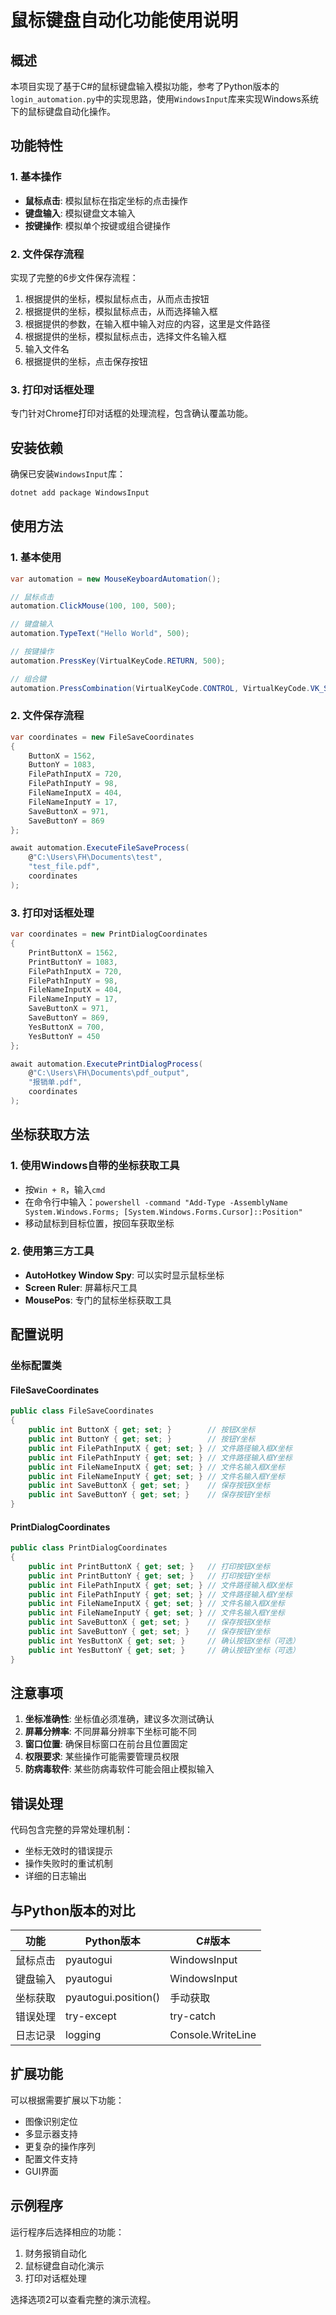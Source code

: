 # 鼠标键盘自动化功能使用说明

## 概述

本项目实现了基于C#的鼠标键盘输入模拟功能，参考了Python版本的`login_automation.py`中的实现思路，使用`WindowsInput`库来实现Windows系统下的鼠标键盘自动化操作。

## 功能特性

### 1. 基本操作
- **鼠标点击**: 模拟鼠标在指定坐标的点击操作
- **键盘输入**: 模拟键盘文本输入
- **按键操作**: 模拟单个按键或组合键操作

### 2. 文件保存流程
实现了完整的6步文件保存流程：
1. 根据提供的坐标，模拟鼠标点击，从而点击按钮
2. 根据提供的坐标，模拟鼠标点击，从而选择输入框
3. 根据提供的参数，在输入框中输入对应的内容，这里是文件路径
4. 根据提供的坐标，模拟鼠标点击，选择文件名输入框
5. 输入文件名
6. 根据提供的坐标，点击保存按钮

### 3. 打印对话框处理
专门针对Chrome打印对话框的处理流程，包含确认覆盖功能。

## 安装依赖

确保已安装`WindowsInput`库：

```bash
dotnet add package WindowsInput
```

## 使用方法

### 1. 基本使用

```csharp
var automation = new MouseKeyboardAutomation();

// 鼠标点击
automation.ClickMouse(100, 100, 500);

// 键盘输入
automation.TypeText("Hello World", 500);

// 按键操作
automation.PressKey(VirtualKeyCode.RETURN, 500);

// 组合键
automation.PressCombination(VirtualKeyCode.CONTROL, VirtualKeyCode.VK_S);
```

### 2. 文件保存流程

```csharp
var coordinates = new FileSaveCoordinates
{
    ButtonX = 1562,
    ButtonY = 1083,
    FilePathInputX = 720,
    FilePathInputY = 98,
    FileNameInputX = 404,
    FileNameInputY = 17,
    SaveButtonX = 971,
    SaveButtonY = 869
};

await automation.ExecuteFileSaveProcess(
    @"C:\Users\FH\Documents\test", 
    "test_file.pdf", 
    coordinates
);
```

### 3. 打印对话框处理

```csharp
var coordinates = new PrintDialogCoordinates
{
    PrintButtonX = 1562,
    PrintButtonY = 1083,
    FilePathInputX = 720,
    FilePathInputY = 98,
    FileNameInputX = 404,
    FileNameInputY = 17,
    SaveButtonX = 971,
    SaveButtonY = 869,
    YesButtonX = 700,
    YesButtonY = 450
};

await automation.ExecutePrintDialogProcess(
    @"C:\Users\FH\Documents\pdf_output", 
    "报销单.pdf", 
    coordinates
);
```

## 坐标获取方法

### 1. 使用Windows自带的坐标获取工具
- 按`Win + R`，输入`cmd`
- 在命令行中输入：`powershell -command "Add-Type -AssemblyName System.Windows.Forms; [System.Windows.Forms.Cursor]::Position"`
- 移动鼠标到目标位置，按回车获取坐标

### 2. 使用第三方工具
- **AutoHotkey Window Spy**: 可以实时显示鼠标坐标
- **Screen Ruler**: 屏幕标尺工具
- **MousePos**: 专门的鼠标坐标获取工具

## 配置说明

### 坐标配置类

#### FileSaveCoordinates
```csharp
public class FileSaveCoordinates
{
    public int ButtonX { get; set; }        // 按钮X坐标
    public int ButtonY { get; set; }        // 按钮Y坐标
    public int FilePathInputX { get; set; } // 文件路径输入框X坐标
    public int FilePathInputY { get; set; } // 文件路径输入框Y坐标
    public int FileNameInputX { get; set; } // 文件名输入框X坐标
    public int FileNameInputY { get; set; } // 文件名输入框Y坐标
    public int SaveButtonX { get; set; }    // 保存按钮X坐标
    public int SaveButtonY { get; set; }    // 保存按钮Y坐标
}
```

#### PrintDialogCoordinates
```csharp
public class PrintDialogCoordinates
{
    public int PrintButtonX { get; set; }   // 打印按钮X坐标
    public int PrintButtonY { get; set; }   // 打印按钮Y坐标
    public int FilePathInputX { get; set; } // 文件路径输入框X坐标
    public int FilePathInputY { get; set; } // 文件路径输入框Y坐标
    public int FileNameInputX { get; set; } // 文件名输入框X坐标
    public int FileNameInputY { get; set; } // 文件名输入框Y坐标
    public int SaveButtonX { get; set; }    // 保存按钮X坐标
    public int SaveButtonY { get; set; }    // 保存按钮Y坐标
    public int YesButtonX { get; set; }     // 确认按钮X坐标（可选）
    public int YesButtonY { get; set; }     // 确认按钮Y坐标（可选）
}
```

## 注意事项

1. **坐标准确性**: 坐标值必须准确，建议多次测试确认
2. **屏幕分辨率**: 不同屏幕分辨率下坐标可能不同
3. **窗口位置**: 确保目标窗口在前台且位置固定
4. **权限要求**: 某些操作可能需要管理员权限
5. **防病毒软件**: 某些防病毒软件可能会阻止模拟输入

## 错误处理

代码包含完整的异常处理机制：
- 坐标无效时的错误提示
- 操作失败时的重试机制
- 详细的日志输出

## 与Python版本的对比

| 功能 | Python版本 | C#版本 |
|------|------------|--------|
| 鼠标点击 | pyautogui | WindowsInput |
| 键盘输入 | pyautogui | WindowsInput |
| 坐标获取 | pyautogui.position() | 手动获取 |
| 错误处理 | try-except | try-catch |
| 日志记录 | logging | Console.WriteLine |

## 扩展功能

可以根据需要扩展以下功能：
- 图像识别定位
- 多显示器支持
- 更复杂的操作序列
- 配置文件支持
- GUI界面

## 示例程序

运行程序后选择相应的功能：
1. 财务报销自动化
2. 鼠标键盘自动化演示
3. 打印对话框处理

选择选项2可以查看完整的演示流程。
